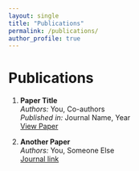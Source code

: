 ```yaml
---
layout: single
title: "Publications"
permalink: /publications/
author_profile: true
---
```


# Publications

1. **Paper Title**  
   *Authors:* You, Co-authors  
   *Published in:* Journal Name, Year  
   [View Paper](https://external-journal-website.org/paper123)

2. **Another Paper**  
   *Authors:* You, Someone Else  
   [Journal link](https://journalsite.com/issue12/paper456)
